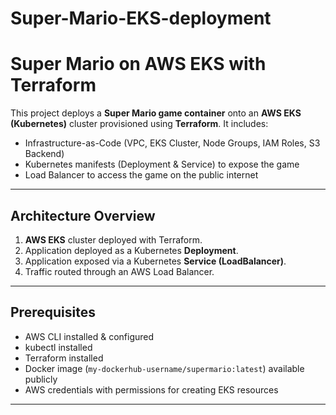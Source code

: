 # Super-Mario-EKS-deployment
# Super Mario on AWS EKS with Terraform

This project deploys a **Super Mario game container** onto an **AWS EKS (Kubernetes)** cluster provisioned using **Terraform**. It includes:
- Infrastructure-as-Code (VPC, EKS Cluster, Node Groups, IAM Roles, S3 Backend)
- Kubernetes manifests (Deployment & Service) to expose the game
- Load Balancer to access the game on the public internet

---

## Architecture Overview
1. **AWS EKS** cluster deployed with Terraform.
2. Application deployed as a Kubernetes **Deployment**.
3. Application exposed via a Kubernetes **Service (LoadBalancer)**.
4. Traffic routed through an AWS Load Balancer.

---

##  Prerequisites
- AWS CLI installed & configured
- kubectl installed
- Terraform installed
- Docker image (`my-dockerhub-username/supermario:latest`) available publicly
- AWS credentials with permissions for creating EKS resources

---

